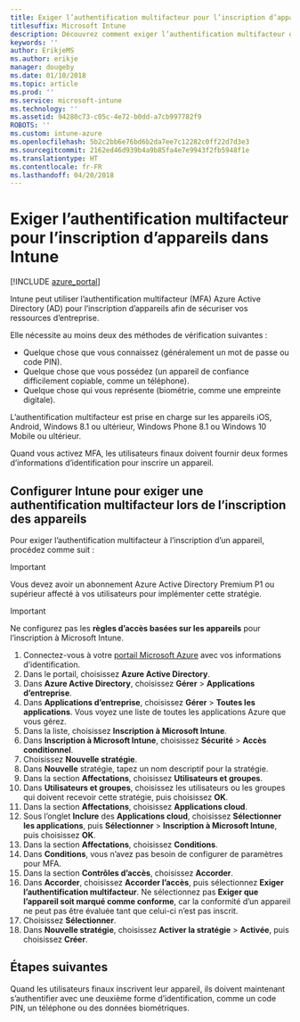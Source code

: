 ```yaml
---
title: Exiger l’authentification multifacteur pour l’inscription d’appareils dans Intune
titlesuffix: Microsoft Intune
description: Découvrez comment exiger l’authentification multifacteur dans Azure AD pour l’inscription d’appareils dans Intune.
keywords: ''
author: ErikjeMS
ms.author: erikje
manager: dougeby
ms.date: 01/10/2018
ms.topic: article
ms.prod: ''
ms.service: microsoft-intune
ms.technology: ''
ms.assetid: 94280c73-c05c-4e72-b0dd-a7cb997782f9
ROBOTS: ''
ms.custom: intune-azure
ms.openlocfilehash: 5b2c2bb6e76bd6b2da7ee7c12282c0ff22d7d3e3
ms.sourcegitcommit: 2162ed46d939b4a9b85fa4e7e9943f2fb5948f1e
ms.translationtype: HT
ms.contentlocale: fr-FR
ms.lasthandoff: 04/20/2018
---
```

# <a name="require-multi-factor-authentication-for-intune-device-enrollments"></a>Exiger l’authentification multifacteur pour l’inscription d’appareils dans Intune

[!INCLUDE [azure_portal](./includes/azure_portal.md)]

Intune peut utiliser l’authentification multifacteur (MFA) Azure Active Directory (AD) pour l’inscription d’appareils afin de sécuriser vos ressources d’entreprise.

Elle nécessite au moins deux des méthodes de vérification suivantes :

- Quelque chose que vous connaissez (généralement un mot de passe ou code PIN).
- Quelque chose que vous possédez (un appareil de confiance difficilement copiable, comme un téléphone).
- Quelque chose qui vous représente (biométrie, comme une empreinte digitale).

L’authentification multifacteur est prise en charge sur les appareils iOS, Android, Windows 8.1 ou ultérieur, Windows Phone 8.1 ou Windows 10 Mobile ou ultérieur.

Quand vous activez MFA, les utilisateurs finaux doivent fournir deux formes d’informations d’identification pour inscrire un appareil.

## <a name="configure-intune-to-require-multi-factor-authentication-at-device-enrollment"></a>Configurer Intune pour exiger une authentification multifacteur lors de l’inscription des appareils

Pour exiger l’authentification multifacteur à l’inscription d’un appareil, procédez comme suit :

>[!Important]
>Vous devez avoir un abonnement Azure Active Directory Premium P1 ou supérieur affecté à vos utilisateurs pour implémenter cette stratégie.

>[!Important]
>Ne configurez pas les **règles d’accès basées sur les appareils** pour l’inscription à Microsoft Intune.

1. Connectez-vous à votre [portail Microsoft Azure](https://portal.azure.com) avec vos informations d’identification.
2. Dans le portail, choisissez **Azure Active Directory**.
2. Dans **Azure Active Directory**, choisissez **Gérer** > **Applications d’entreprise**.
3. Dans **Applications d’entreprise**, choisissez **Gérer** > **Toutes les applications**. Vous voyez une liste de toutes les applications Azure que vous gérez.
3. Dans la liste, choisissez **Inscription à Microsoft Intune**.
4. Dans **Inscription à Microsoft Intune**, choisissez **Sécurité** > **Accès conditionnel**.
5. Choisissez **Nouvelle stratégie**.
6. Dans **Nouvelle** stratégie, tapez un nom descriptif pour la stratégie.
7. Dans la section **Affectations**, choisissez **Utilisateurs et groupes**.
8. Dans **Utilisateurs et groupes**, choisissez les utilisateurs ou les groupes qui doivent recevoir cette stratégie, puis choisissez **OK**.
9. Dans la section **Affectations**, choisissez **Applications cloud**.
10. Sous l’onglet **Inclure** des **Applications cloud**, choisissez **Sélectionner les applications**, puis **Sélectionner** > **Inscription à Microsoft Intune**, puis choisissez **OK**.
11. Dans la section **Affectations**, choisissez **Conditions**.
12. Dans **Conditions**, vous n’avez pas besoin de configurer de paramètres pour MFA.
13. Dans la section **Contrôles d’accès**, choisissez **Accorder**.
14. Dans **Accorder**, choisissez **Accorder l’accès**, puis sélectionnez **Exiger l’authentification multifacteur**.
    Ne sélectionnez pas **Exiger que l’appareil soit marqué comme conforme**, car la conformité d’un appareil ne peut pas être évaluée tant que celui-ci n’est pas inscrit.
15. Choisissez **Sélectionner**.
16. Dans **Nouvelle stratégie**, choisissez **Activer la stratégie** > **Activée**, puis choisissez **Créer**.



## <a name="next-steps"></a>Étapes suivantes

Quand les utilisateurs finaux inscrivent leur appareil, ils doivent maintenant s’authentifier avec une deuxième forme d’identification, comme un code PIN, un téléphone ou des données biométriques.

